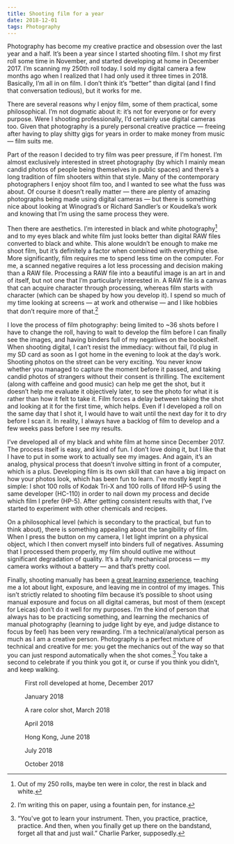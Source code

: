 ```yaml
---
title: Shooting film for a year
date: 2018-12-01
tags: Photography
---
```

Photography has become my creative practice and obsession over the last year
and a half. It’s been a year since I started shooting
film. I shot my first roll some time in November, and started developing at
home in December 2017. I’m scanning my 250th roll today. I sold my digital
camera a few months ago when I realized that I had only used it three times in
2018. Basically, I’m all in on film. I don’t think it’s “better” than digital
(and I find that conversation tedious), but it works for me.

There are several reasons why I enjoy film, some of them practical, some
philosophical. I’m not dogmatic about it: it’s not for everyone or for
every purpose. Were I shooting professionally, I’d certainly use digital
cameras too. Given that photography is a purely personal creative
practice — freeing after having to play shitty gigs for years in order to
make money from music — film suits me.

Part of the reason I decided to try film was peer pressure, if I’m
honest. I’m almost exclusively interested in street photography (by which
I mainly mean candid photos of people being themselves in public
spaces) and there’s a long tradition of film shooters within that
style. Many of the contemporary photographers I enjoy shoot film too, and
I wanted to see what the fuss was about. Of course it doesn’t really
matter — there are plenty of amazing photographs being made using digital
cameras — but there is something nice about looking at Winograd’s or
Richard Sandler’s or Koudelka’s work and knowing that I’m using the same
process they were. 

Then there are aesthetics. I’m interested in black and white
photography[^1] and to my eyes black and white film just looks better
than digital RAW files converted to black and white. This alone
wouldn’t be enough to make me shoot film, but it’s definitely a factor
when combined with everything else. More significantly, film requires me
to spend less time on the computer. For me, a scanned negative requires
a lot less processing and decision making than a RAW file. Processing
a RAW file into a beautiful image is an art in and of itself, but not one
that I’m particularly interested in. A RAW file is a canvas that can
acquire character through processing, whereas film starts with character
(which can be shaped by how you develop it). I spend so much of my time
looking at screens — at work and otherwise — and I like hobbies that
don’t require more of that.[^2]

I love the process of film photography: being limited to ~36 shots before
I have to change the roll, having to wait to develop the film before
I can finally see the images,  and having binders full of my negatives on
the bookshelf. When shooting digital, I can’t resist the immediacy:
without fail, I’d plug in my SD card as soon as I got home in the evening
to look at the day’s work. Shooting photos on the street can be very
exciting. You never know whether you managed to capture the moment before
it passed, and taking candid photos of strangers without their consent is
thrilling. The excitement  (along with caffeine and good music) can help
me get the shot, but it doesn’t help me evaluate it objectively later, to
see the photo for what it is rather than how it felt to take it. Film
forces a delay between taking the shot and looking at it for the first
time, which helps. Even if I developed a roll on the same day that I shot
it, I would have to wait until the next day for it to dry before I scan
it. In reality, I always have a backlog of film to develop and a few
weeks pass before I see my results. 

I’ve developed all of my black and white film at home since December
2017. The process itself is easy, and kind of fun. I don’t love doing it,
but I like that I have to put in some work to actually see my
images. And again, it’s an analog, physical process that doesn’t
involve sitting in front of a computer, which is a plus. Developing
film is its own skill that can have a big impact on how your photos
look, which has been fun to learn. I’ve mostly kept it simple:
I shot 100 rolls of Kodak Tri-X and 100 rolls of Ilford HP-5 using
the same developer (HC-110) in order to nail down my process and
decide which film I prefer (HP-5). After getting consistent results
with that, I’ve started to experiment with other chemicals and
recipes.

On a philosophical level (which is secondary to the practical, but
fun to think about), there is something appealing about the
tangibility of film. When I press the button on my camera, I let
light imprint on a physical object, which I then convert myself
into binders full of negatives. Assuming that I processed them
properly, my film should outlive me without significant degradation
of quality. It’s a fully mechanical process — my camera works
without a battery — and that’s pretty cool. 

Finally, shooting manually has been [a great learning
experience](https://theonlinephotographer.typepad.com/the_online_photographer/2009/05/a-leica-year.html), teaching
me a lot about light, exposure, and leaving me in control of my
images. This isn’t strictly related to shooting film because it’s
possible to shoot using manual exposure and focus on all digital
cameras, but most of them (except for Leicas) don’t do it well for
my purposes. I’m the kind of person that always has to be
practicing something, and learning the mechanics of manual
photography (learning to judge light by eye, and judge distance to
focus by feel) has been very rewarding. I’m a technical/analytical
person as much as I am a creative person. Photography is a perfect
mixture of technical and creative for me: you get the mechanics out
of the way so that you can just respond  automatically when the
shot comes.[^3] You take a second to celebrate if you think you got
it, or curse if you think you didn’t, and keep walking. 

<div class="featured">
  <figure class="half">
    <img src="2018-12-01-shooting-film-for-a-year/1.jpg" alt="">
    <figcaption>First roll developed at home, December 2017</figcaption>
  </figure>
  <figure class="half">
    <img src="2018-12-01-shooting-film-for-a-year/2.jpg" alt="">
    <figcaption>January 2018</figcaption>
  </figure>
  <figure class="half">
    <img src="2018-12-01-shooting-film-for-a-year/3.jpg" alt="">
    <figcaption>A rare color shot, March 2018</figcaption>
  </figure>
  <figure class="half">
    <img src="2018-12-01-shooting-film-for-a-year/4.jpg" alt="">
    <figcaption>April 2018</figcaption>
  </figure>
  <figure class="half">
    <img src="2018-12-01-shooting-film-for-a-year/5.jpg" alt="">
    <figcaption>Hong Kong, June 2018</figcaption>
  </figure>
  <figure class="half">
    <img src="2018-12-01-shooting-film-for-a-year/6.jpg" alt="">
    <figcaption>July 2018</figcaption>
  </figure>
  <figure class="half">
    <img src="2018-12-01-shooting-film-for-a-year/7.jpg" alt="">
    <figcaption>October 2018</figcaption>
  </figure>
</div>

[^1]: Out of my 250 rolls, maybe ten were in color, the rest in black and white.

[^2]: I’m writing this on paper, using a fountain pen, for instance.

[^3]: “You've got to learn your instrument. Then, you practice, practice, practice. And then, when you finally get up there on the bandstand, forget all that and just wail.” Charlie Parker, supposedly.
